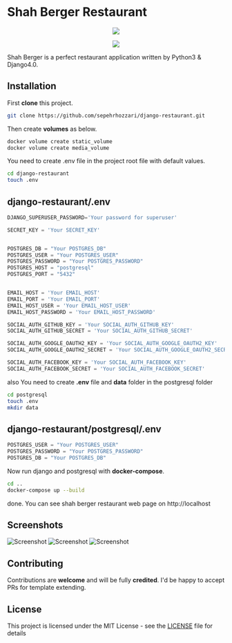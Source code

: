 # Shah Berger Restaurant
<p align="center">
  <img src="https://i.imgur.com/LNbDJT4.png">
</p>
<p align="center">
  <img src="https://i.imgur.com/xIcTiQK.png">
</p>
Shah Berger is a perfect restaurant application written by Python3 & Django4.0.

## Installation

First **clone** this project.

```bash 
git clone https://github.com/sepehrhozzari/django-restaurant.git
```

Then create **volumes** as below.


```bash 
docker volume create static_volume
docker volume create media_volume
```


You need to create .env file in the project root file with default values.


```bash 
cd django-restaurant
touch .env
```

## django-restaurant/.env

```python
DJANGO_SUPERUSER_PASSWORD='Your password for superuser'

SECRET_KEY = 'Your SECRET_KEY'


POSTGRES_DB = "Your POSTGRES_DB"
POSTGRES_USER = "Your POSTGRES_USER"
POSTGRES_PASSWORD = "Your POSTGRES_PASSWORD"
POSTGRES_HOST = "postgresql"
POSTGRES_PORT = "5432"


EMAIL_HOST = 'Your EMAIL_HOST'
EMAIL_PORT = 'Your EMAIL_PORT'
EMAIL_HOST_USER = 'Your EMAIL_HOST_USER'
EMAIL_HOST_PASSWORD = 'Your EMAIL_HOST_PASSWORD'

SOCIAL_AUTH_GITHUB_KEY = 'Your SOCIAL_AUTH_GITHUB_KEY'
SOCIAL_AUTH_GITHUB_SECRET = 'Your SOCIAL_AUTH_GITHUB_SECRET'

SOCIAL_AUTH_GOOGLE_OAUTH2_KEY = 'Your SOCIAL_AUTH_GOOGLE_OAUTH2_KEY'
SOCIAL_AUTH_GOOGLE_OAUTH2_SECRET = 'Your SOCIAL_AUTH_GOOGLE_OAUTH2_SECRET'

SOCIAL_AUTH_FACEBOOK_KEY = 'Your SOCIAL_AUTH_FACEBOOK_KEY'
SOCIAL_AUTH_FACEBOOK_SECRET = 'Your SOCIAL_AUTH_FACEBOOK_SECRET'

```
also You need to create **.env** file and **data** folder in the postgresql folder


```bash 
cd postgresql
touch .env
mkdir data
```

## django-restaurant/postgresql/.env

```python
POSTGRES_USER = "Your POSTGRES_USER"
POSTGRES_PASSWORD = "Your POSTGRES_PASSWORD"
POSTGRES_DB = "Your POSTGRES_DB"
```

Now run django and postgresql with **docker-compose**.

```bash 
cd ..
docker-compose up --build
```

done. You can see shah berger restaurant web page on http://localhost



## Screenshots

![Screenshot](https://i.imgur.com/XL9Zdk8.png)
![Screenshot](https://i.imgur.com/Wcvyxic.png)
![Screenshot](https://i.imgur.com/qclsNIw.png)


## Contributing
Contributions are  **welcome**  and will be fully  **credited**. I'd be happy to accept PRs for template extending.

## License
This project is licensed under the MIT License - see the [LICENSE](https://github.com/sepehrhozzari/django-restaurant/blob/master/LICENSE) file for details

